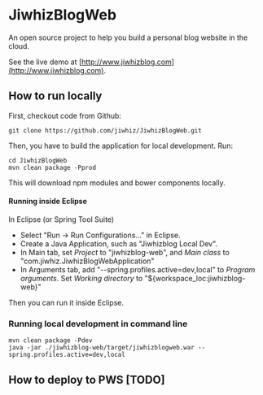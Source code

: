 JiwhizBlogWeb
=============

An open source project to help you build a personal blog website in the cloud.

See the live demo at 
[http://www.jiwhizblog.com](http://www.jiwhizblog.com).

## How to run locally
First, checkout code from Github:
~~~
git clone https://github.com/jiwhiz/JiwhizBlogWeb.git
~~~

Then, you have to build the application for local development. Run:
~~~
cd JiwhizBlogWeb
mvn clean package -Pprod
~~~
This will download npm modules and bower components locally.

#### Running inside Eclipse
In Eclipse (or Spring Tool Suite)
* Select "Run -> Run Configurations..." in Eclipse.
* Create a Java Application, such as "Jiwhizblog Local Dev".
* In Main tab, set *Project* to "jiwhizblog-web", and *Main class* to "com.jiwhiz.JiwhizBlogWebApplication"
* In Arguments tab, add "--spring.profiles.active=dev,local" to *Program arguments*. Set *Working directory* to "${workspace_loc:jiwhizblog-web}"

Then you can run it inside Eclipse.

### Running local development in command line
~~~
mvn clean package -Pdev
java -jar ./jiwhizblog-web/target/jiwhizblogweb.war --spring.profiles.active=dev,local
~~~

## How to deploy to PWS [TODO]
